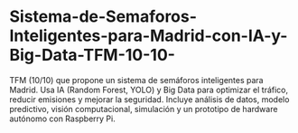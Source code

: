 # Sistema-de-Semaforos-Inteligentes-para-Madrid-con-IA-y-Big-Data-TFM-10-10-
TFM (10/10) que propone un sistema de semáforos inteligentes para Madrid. Usa IA (Random Forest, YOLO) y Big Data para optimizar el tráfico, reducir emisiones y mejorar la seguridad. Incluye análisis de datos, modelo predictivo, visión computacional, simulación y un prototipo de hardware autónomo con Raspberry Pi.

